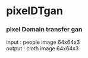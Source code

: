 # pixelDTgan
<h3>pixel Domain transfer gan</h3>

input : people image 64x64x3<br>
output : cloth image 64x64x3<br>
